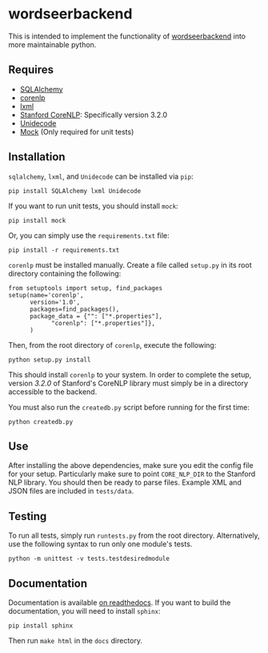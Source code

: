 wordseerbackend
==================

This is intended to implement the functionality of
[wordseerbackend](https://bitbucket.org/silverasm/wordseerbackend/overview) into 
more maintainable python.

Requires
--------
* [SQLAlchemy](http://www.sqlalchemy.org/)
* [corenlp](https://github.com/silverasm/stanford-corenlp-python)
* [lxml](http://lxml.de/)
* [Stanford CoreNLP](http://nlp.stanford.edu/software/corenlp.shtml):
Specifically version 3.2.0
* [Unidecode](https://pypi.python.org/pypi/Unidecode/)
* [Mock](https://pypi.python.org/pypi/mock) (Only required for unit tests)


Installation
------------

`sqlalchemy`, `lxml`, and `Unidecode` can be installed via `pip`:

    pip install SQLAlchemy lxml Unidecode

If you want to run unit tests, you should install `mock`:

    pip install mock

Or, you can simply use the `requirements.txt` file:

    pip install -r requirements.txt

`corenlp` must be installed manually. Create a file called `setup.py` in
its root directory containing the following:

    from setuptools import setup, find_packages
    setup(name='corenlp',
          version='1.0',
          packages=find_packages(),
          package_data = {"": ["*.properties"],
                "corenlp": ["*.properties"]},
          )

Then, from the root directory of `corenlp`, execute the following:

    python setup.py install

This should install `corenlp` to your system. In order to complete the setup,
version *3.2.0* of Stanford's CoreNLP library must simply be in a directory
accessible to the backend.

You must also run the `createdb.py` script before running for the first time:

    python createdb.py

Use
---

After installing the above dependencies, make sure you edit the config file
for your setup. Particularly make sure to point `CORE_NLP_DIR` to the Stanford
NLP library. You should then be ready to parse files. Example XML and JSON
files are included in `tests/data`.

Testing
-------

To run all tests, simply run `runtests.py` from the root directory.
Alternatively, use the following syntax to run only one module's tests.

    python -m unittest -v tests.testdesiredmodule

Documentation
-------------

Documentation is available 
[on readthedocs](http://wordseerbackend.readthedocs.org/en/latest/).
If you want to build the documentation, you will need to install `sphinx`:

    pip install sphinx

Then run `make html` in the `docs` directory.
